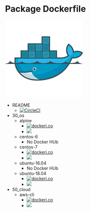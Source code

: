 # Package Dockerfile

![](./icon.png)

+ README
    + [![CircleCI](https://circleci.com/gh/iganari/package-dockerfile/tree/master.svg?style=svg)](https://circleci.com/gh/iganari/package-dockerfile/tree/master)
+ 30_os
    + alpine
        + [![dockeri.co](https://dockeri.co/image/iganarix/os-alpine)](https://hub.docker.com/r/iganarix/os-alpine)
        + [![](https://images.microbadger.com/badges/image/iganarix/base-alpine.svg)](https://microbadger.com/images/iganarix/base-alpine "Get your own image badge on microbadger.com")
    + centos-6
        + No Docker HUb
    + centos-7
        + [![dockeri.co](https://dockeri.co/image/iganarix/os-centos-7)](https://hub.docker.com/r/iganarix/os-centos-7)
        + [![](https://images.microbadger.com/badges/image/iganarix/os-centos-7.svg)](https://microbadger.com/images/iganarix/base-centos-7 "Get your own image badge on microbadger.com")
    + ubuntu-16.04
        + No Docker HUb
    + ubuntu-18.04
        + [![dockeri.co](https://dockeri.co/image/iganarix/os-ubuntu-18.04)](https://hub.docker.com/r/iganarix/os-ubuntu-18.04)
        + [![](https://images.microbadger.com/badges/image/iganarix/os-ubuntu-18.04.svg)](https://microbadger.com/images/iganarix/os-ubuntu-18.04 "Get your own image badge on microbadger.com")
+ 50_cloud
    + aws-cli
        + [![dockeri.co](https://dockeri.co/image/iganarix/cld-aws-cli)](https://hub.docker.com/r/iganarix/cld-aws-cli)
        + [![](https://images.microbadger.com/badges/image/iganarix/cld-aws-cli.svg)](https://microbadger.com/images/iganarix/cld-aws-cli "Get your own image badge on microbadger.com")
